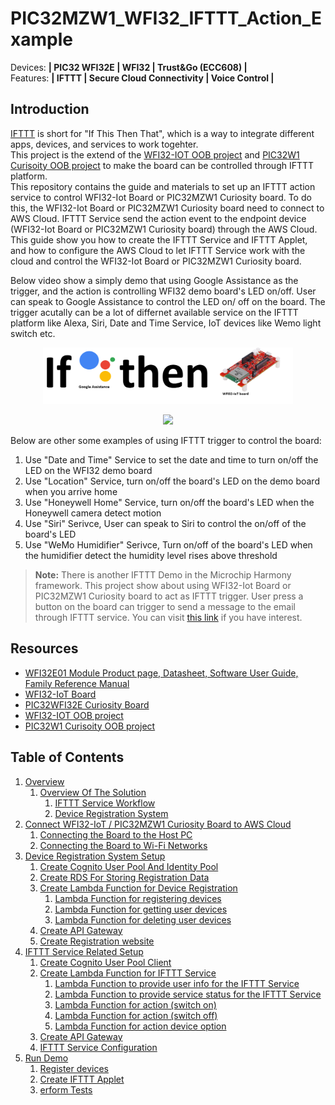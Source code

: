 # PIC32MZW1_WFI32_IFTTT_Action_Example

Devices: **| PIC32 WFI32E | WFI32 | Trust\&Go (ECC608) |**  
Features: **| IFTTT | Secure Cloud Connectivity | Voice Control |**


## Introduction
[IFTTT](https://ifttt.com/explore/new_to_ifttt) is short for "If This Then That", which is a way to integrate different apps, devices, and services to work togehter.  	
This project is the extend of the [WFI32-IOT OOB project](https://github.com/MicrochipTech/WFI32-IoT) and [PIC32W1 Curisoity OOB project](https://github.com/MicrochipTech/PIC32MZW1_Curiosity_OOB) to make the board can be controlled through IFTTT platform.  
This repository contains the guide and materials to set up an IFTTT action service to control WFI32-Iot Board or PIC32MZW1 Curiosity board. To do this, the WFI32-Iot Board or PIC32MZW1 Curiosity board need to connect to AWS Cloud. IFTTT Service send the action event to the endpoint device (WFI32-Iot Board or PIC32MZW1 Curiosity board) through the AWS Cloud. This guide show you how to create the IFTTT Service and IFTTT Applet, and how to configure the AWS Cloud to let IFTTT Service work with the cloud and control the WFI32-Iot Board or PIC32MZW1 Curiosity board.

Below video show a simply demo that using Google Assistance as the trigger, and the action is controlling WFI32 demo board's LED on/off. User can speak to Google Assistance to control the LED on/ off on the board. The trigger acutally can be a lot of differnet available service on the IFTTT platform like Alexa, Siri, Date and Time Service, IoT devices like Wemo light switch etc.	

<p align="center">
<img src="resources/media/ifttt_pic.png" width=400>
</p>

<p align="center">
<img src="resources/media/simple_demo.gif" width=600>
</p>

Below are other some examples of using IFTTT trigger to control the board:
1. Use "Date and Time" Service to set the date and time to turn on/off the LED on the WFI32 demo board
2. Use "Location" Service, turn on/off the board's LED on the demo board when you arrive home
3. Use "Honeywell Home" Service, turn on/off the board's LED when the Honeywell camera detect motion
4. Use "Siri" Serivce, User can speak to Siri to control the on/off of the board's LED  
5. Use "WeMo Humidifier" Serivce, Turn on/off of the board's LED when the humidifier detect the humidity level rises above threshold 


>**Note:** There is another IFTTT Demo in the Microchip Harmony framework. This project show about using WFI32-Iot Board or PIC32MZW1 Curiosity board to act as IFTTT trigger. User press a button on the board can trigger to send a message to the email through IFTTT service. You can visit [this link](https://github.com/Microchip-MPLAB-Harmony/wireless_apps_pic32mzw1_wfi32e01/tree/master/apps/ifttt) if you have interest.

## Resources

<!--- [PIC32MZ W1 Family Landing page](https://www.microchip.com/PIC32MZW1)-->
- [WFI32E01 Module Product page, Datasheet, Software User Guide, Family Reference Manual](http://www.microchip.com/wwwproducts/en/WFI32E01PC)
- [WFI32-IoT Board](https://www.microchip.com/en-us/development-tool/ev36w50a)
- [PIC32WFI32E Curiosity Board](http://www.microchip.com/EV12F11A)
- [WFI32-IOT OOB project](https://github.com/MicrochipTech/WFI32-IoT)
- [PIC32W1 Curisoity OOB project](https://github.com/MicrochipTech/PIC32MZW1_Curiosity_OOB)

## Table of Contents

1. [Overview](01_overview/README.md#top)
	1. 	[Overview Of The Solution](01_overview/README.md#chapter1.1)
		1.	[IFTTT Service Workflow](01_overview/README.md#chapter1.1.1)
		2.	[Device Registration System](01_overview/README.md#chapter1.1.2)
2. [Connect WFI32-IoT / PIC32MZW1 Curiosity Board to AWS Cloud](02_connect_wfi32_to_cloud/README.md#top)
	1.	[Connecting the Board to the Host PC](02_connect_wfi32_to_cloud/README.md#chapter2.1)
	2.	[Connecting the Board to Wi-Fi Networks](02_connect_wfi32_to_cloud/README.md#chapter2.2)
3. [Device Registration System Setup](03_device_registration_system_setup/README.md#top)
	1.	[Create Cognito User Pool And Identity Pool](03_device_registration_system_setup/README.md#chapter3.1)
	1. 	[Create RDS For Storing Registration Data](03_device_registration_system_setup/README.md#chapter3.2)
	1. 	[Create Lambda Function for Device Registration ](03_device_registration_system_setup/README.md#chapter3.3)
		1.	[Lambda Function for registering devices](03_device_registration_system_setup/README.md#chapter3.3.1)
    	1.  [Lambda Function for getting user devices](03_device_registration_system_setup/README.md#chapter3.3.2)
    	1.  [Lambda Function for deleting user devices](03_device_registration_system_setup/README.md#chapter3.3.3)
	1. 	[Create API Gateway](03_device_registration_system_setup/README.md#chapter3.4)
	1. 	[Create Registration website](03_device_registration_system_setup/README.md#chapter3.5)
4. [IFTTT Service Related Setup](04_ifttt_service_setup/README.md#top)
	1.  [Create Cognito User Pool Client](04_ifttt_service_setup/README.md#chapter4.1)
	1.  [Create Lambda Function for IFTTT Service ](04_ifttt_service_setup/README.md#chapter4.2)
		1.  [Lambda Function to provide user info for the IFTTT Service](04_ifttt_service_setup/README.md#chapter4.2.1)
		1.  [Lambda Function to provide service status for the IFTTT Service](04_ifttt_service_setup/README.md#chapter4.2.2)
		1.  [Lambda Function for action (switch on)](04_ifttt_service_setup/README.md#chapter4.2.3)
		1.  [Lambda Function for action (switch off)](04_ifttt_service_setup/README.md#chapter4.2.4)
		1.  [Lambda Function for action device option](04_ifttt_service_setup/README.md#chapter4.2.5)
	1.  [Create API Gateway](04_ifttt_service_setup/README.md#chapter4.3)
	1.  [IFTTT Service Configuration](04_ifttt_service_setup/README.md#chapter4.4)
5. [Run Demo](05_run_demo/README.md#top)
	1. 	[Register devices](05_run_demo/README.md#chapter5.1)
	1. 	[Create IFTTT Applet](05_run_demo/README.md#chapter5.2)
	1. 	[erform Tests](05_run_demo/README.md#chapter5.3)

